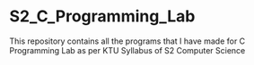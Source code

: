 # S2_C_Programming_Lab
This repository contains all the programs that I have made for C Programming Lab as per KTU Syllabus of S2 Computer Science
